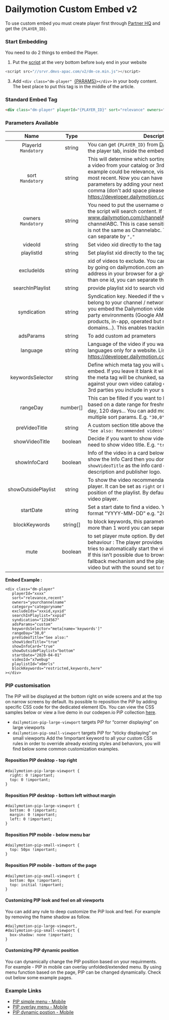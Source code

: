 # Dailymotion Custom Embed v2

To use custom embed you must create player first through [Partner HQ](https://www.dailymotion.com/partner/x1wzpns/embed/players) and get the `{PLAYER_ID}`.


### Start Embedding

You need to do 2 things to embed the Player.

1. Put the [script](//srvr.dmvs-apac.com/v2/dm-ce.min.js) at the very bottom before `body` end in your website
```js
<script src="//srvr.dmvs-apac.com/v2/dm-ce.min.js"></script>
```
3. Add `<div class="dm-player" `[{PARAMS}](#parameters-available)`></div>` in your body content. The best place to put this tag is in the middle of the article.


### Standard Embed Tag

```html
<div class="dm-player" playerId="{PLAYER_ID}" sort="relevance" owners="{YOUR_CHANNEL_NAME}"></div>
```

### Parameters Available

| Name | Type | Description |
| :---: | :---: | --- |
| PlayerId <br /> `Mandatory` | string | You can get `{PLAYER_ID}` from [Dailymotion partner HQ](https://www.dailymotion.com/partner/x1wzpns/embed/players) in the player tab, inside the embed menu. |
| sort <br /> `Mandatory` | string | This will determine which sorting method to use to retrieve a video from your catalog or 3rd parties catalog. An example could be relevance, visited in the last month or most recent. Now you can have more than 1 sorting parameters by adding your next sort param using a comma (don't add space please). List of available values: https://developer.dailymotion.com/api#video-sort-filter |
| owners <br /> `Mandatory` | string | You need to put the username of the channels from which the script will search content. If your channel name URL is www.dailymotion.com/channelABC then your username is channelABC. This is case sensitive, meaning channelABC is not the same as Channelabc. To put more than 1 you can separate by `","` |
| videoId | string | Set video xid directly to the tag |
| playlistId | string | Set playlist xid directly to the tag to embed playlist |
| excludeIds | string | xid of videos to exclude. You can find the xid of any video by going on dailymotion.com and looking at the URL address in your browser for a given video. To put more than one id, you can separate them by "," |
| searchInPlaylist | string | provide playlist xid to search videos within the playlist |
| syndication | string | Syndication key. Needed if the video content does not belong to your channel / network of channels AND/OR if you embed the Dailymotion video player into specific 3rd party environments (Google AMP, Facebook IA, OTT products, in-app, operated but not owned web domains...). This enables tracking and targeting. |
| adsParams | string | To add custom ad prameters |
| language | string | Language of the video if you want to target specific languages only for a website. List of available values here: https://developer.dailymotion.com/api/partners#languages |
| keywordsSelector | string | Define which meta tag you will use for the contextual embed. If you leave it blank it will get the `<h1>` the words in the meta tag will be chunked, sanitized, and matched against your own video catalog or the video catalog of the 3rd parties you include in your script. |
| rangeDay | number[] | This can be filled if you want to limit videos embedded based on a date range for freshness. It can be 30 days, 1 day, 120 days... You can add more than one value for multiple sort params. E.g. `"30,0"` |
| preVideoTitle | string | A custom section title above the video player embed, i.e. `"See also: Recommended videos"` |
| showVideoTitle | boolean | Decide if you want to show video title or not, set true if you need to show video title. E.g. `"true"`  |
| showInfoCard | boolean | Info of the video in a card below the video player. If you show the Info Card then you don't need to set `showVideoTitle` as the info card contains both video title, description and publisher logo. |
| showOutsidePlaylist | string | To show the video recommendations playlist outside of the player. It can be set as `right` or `bottom` based on the position of the playlist. By default, the playlist is inside the video player. |
| startDate | string | Set a start date to find a video. You should follow this format "YYYY-MM-DD" e.g. "2020-04-01" |
| blockKeywords | string[] |  to block keywords, this parameter can be used. To put more than 1 word you can separate by `","` |
| mute | boolean |  to set player mute option. By default its `false` ( default behaviour : The player provides smart mute behaviour, it tries to automatically start the video playback with sound. If this isn’t possible due to browser prevention, there is a fallback mechanism and the player reattempts to play the video but with the sound set to mute )  |



**Embed Example :**
```
<div class="dm-player"
   playerId="xxxx"
   sort="relevance,recent"
   owners="yourchannelname"
   category="categoryname"
   excludeIds="xxxid,xyxid"
   searchInPlaylist="xxpid"
   syndication="1234567"
   adsParams="custom"
   keywordsSelector="meta[name='keywords']"
   rangeDay="30,0"
   preVideoTitle="See also:"
   showVideoTitle="true"
   showInfoCard="true"
   showOutsidePlaylist="bottom"
   startDate="2020-04-01"
   videoId="x7webup"
   playlistId="x6mrls"
   blockKeywords="restricted,keywords,here"
></div>
```

### PIP customisation

The PiP will be displayed at the bottom right on wide screens and at the top on narrow screens by default. Its possible to reposition the PiP by adding specific CSS code for the dedicated element IDs. You can view the CSS samples below or view a live demo in our codepen.io PiP collection [here](https://codepen.io/collection/NqPeEy).

- `dailymotion-pip-large-viewport` targets PiP for “corner displaying” on large viewports
- `dailymotion-pip-small-viewport` targets PiP for “sticky displaying” on small viewports
Add the !important keyword to all your custom CSS rules in order to override already existing styles and behaviors, you will find below some common customization examples.

#### Reposition PIP desktop - top right
```
#dailymotion-pip-large-viewport {
  right: 0 !important;
  top: 0 !important;
}
```
#### Reposition PIP desktop - bottom left without margin
```
#dailymotion-pip-large-viewport {
  bottom: 0 !important;
  margin: 0 !important;
  left: 0 !important;
}
```
#### Reposition PIP mobile - below menu bar
```
#dailymotion-pip-small-viewport {
  top: 50px !important;
}
```
#### Reposition PIP mobile - bottom of the page
```
#dailymotion-pip-small-viewport {
  bottom: 0px !important;
  top: initial !important;
}
```
#### Customizing PIP look and feel on all viewports 
You can add any rule to deep customize the PiP look and feel. For example by removing the frame shadow as follow.
```
#dailymotion-pip-large-viewport,
#dailymotion-pip-small-viewport {
  box-shadow: none !important;
}
```
#### Customizing PIP dynamic position
You can dynamically change the PIP position based on your requirments. For example - PIP in mobile can overlay unfolded/extended menu. By using menu function based on the page, PIP can be changed dynamically. Check out below some example pages.

### Example Links
- [PIP simple menu - Mobile](https://dmvs-apac.github.io/custom-embed-v2/examples/pip_simple_menu/)
- [PIP overlay menu - Mobile](https://dmvs-apac.github.io/custom-embed-v2/examples/pip_overlay_menu/)
- [PIP dynamic postion - Mobile](https://dmvs-apac.github.io/custom-embed-v2/examples/pip_dynamic_position/)



